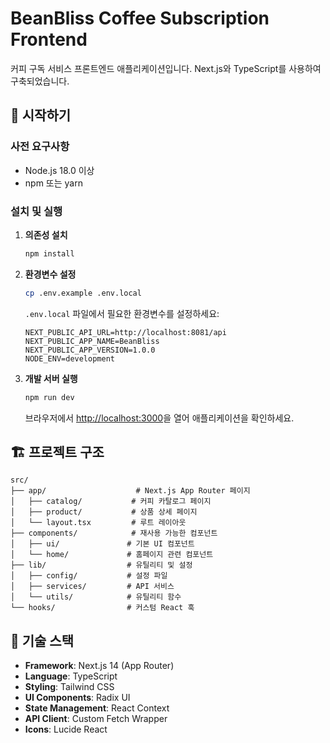 # BeanBliss Coffee Subscription Frontend

커피 구독 서비스 프론트엔드 애플리케이션입니다. Next.js와 TypeScript를 사용하여 구축되었습니다.

## 🚀 시작하기

### 사전 요구사항

- Node.js 18.0 이상
- npm 또는 yarn

### 설치 및 실행

1. **의존성 설치**

   ```bash
   npm install
   ```

2. **환경변수 설정**

   ```bash
   cp .env.example .env.local
   ```

   `.env.local` 파일에서 필요한 환경변수를 설정하세요:

   ```
   NEXT_PUBLIC_API_URL=http://localhost:8081/api
   NEXT_PUBLIC_APP_NAME=BeanBliss
   NEXT_PUBLIC_APP_VERSION=1.0.0
   NODE_ENV=development
   ```

3. **개발 서버 실행**

   ```bash
   npm run dev
   ```

   브라우저에서 [http://localhost:3000](http://localhost:3000)을 열어 애플리케이션을 확인하세요.

## 🏗️ 프로젝트 구조

```
src/
├── app/                    # Next.js App Router 페이지
│   ├── catalog/           # 커피 카탈로그 페이지
│   ├── product/           # 상품 상세 페이지
│   └── layout.tsx         # 루트 레이아웃
├── components/            # 재사용 가능한 컴포넌트
│   ├── ui/               # 기본 UI 컴포넌트
│   └── home/             # 홈페이지 관련 컴포넌트
├── lib/                  # 유틸리티 및 설정
│   ├── config/           # 설정 파일
│   ├── services/         # API 서비스
│   └── utils/            # 유틸리티 함수
└── hooks/                # 커스텀 React 훅
```

## 🔧 기술 스택

- **Framework**: Next.js 14 (App Router)
- **Language**: TypeScript
- **Styling**: Tailwind CSS
- **UI Components**: Radix UI
- **State Management**: React Context
- **API Client**: Custom Fetch Wrapper
- **Icons**: Lucide React
